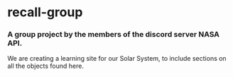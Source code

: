 # recall-group

### A group project by the members of the discord server NASA API.

We are creating a learning site for our Solar System, to include sections on all the objects found here.
